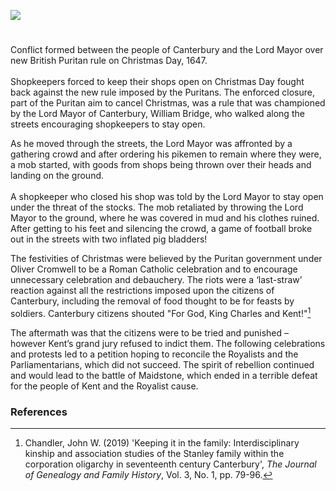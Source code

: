 <a href="https://www.kent-maps.online"><img src="https://kent-map.github.io/mdpress/juncture/ve-button.png"></a>
<param ve-config title="Plum Pudding Riots" author="Hannah" layout="vtl" 
banner="https://raw.githubusercontent.com/kent-map/images/main/banners/17c.jpg">

#

<param ve-entity title="Canterbury" eid="Q29303">
<param ve-entity title="battle of Maidstone" eid="Q4871639">

Conflict formed between the people of Canterbury and the Lord Mayor over new British Puritan rule on Christmas Day, 1647.
<br><br>
Shopkeepers forced to keep their shops open on Christmas Day fought back against the new rule imposed by the Puritans. The enforced closure, part of the Puritan aim to cancel Christmas, was a rule that was championed by the Lord Mayor of Canterbury, William Bridge, who walked along the streets encouraging shopkeepers to stay open.
<param ve-image 
       label="Canterbury High Street" 
       attribution="Palickap, via Wikimedia Commons"
       license="CC BY-SA 3.0" 
       url="https://upload.wikimedia.org/wikipedia/commons/e/ea/Canterbury%2C_High_Street_03.jpg">

As he moved through the streets, the Lord Mayor was affronted by a gathering crowd and after ordering his pikemen to remain where they were, a mob started, with goods from shops being thrown over their heads and landing on the ground.
<br><br>
A shopkeeper who closed his shop was told by the Lord Mayor to stay open under the threat of the stocks. The mob retaliated by throwing the Lord Mayor to the ground, where he was covered in mud and his clothes ruined. After getting to his feet and silencing the crowd, a game of football broke out in the streets with two inflated pig bladders!
<param ve-image 
       label="A pikeman" 
       license="Public domain" 
       url="https://upload.wikimedia.org/wikipedia/commons/5/5d/Officer_of_pikemen.jpg">

The festivities of Christmas were believed by the Puritan government under Oliver Cromwell to be a Roman Catholic celebration and to encourage unnecessary celebration and debauchery. The riots were a ‘last-straw’ reaction against all the restrictions imposed upon the citizens of Canterbury, including the removal of food thought to be for feasts by soldiers. Canterbury citizens shouted "For God, King Charles and Kent!"[^ref1]
<param ve-image url="https://upload.wikimedia.org/wikipedia/commons/2/24/Oliver_Cromwell_by_Samuel_Cooper.jpg" label="Oliver Cromwell" attribution="After Samuel Cooper, Public domain, via Wikimedia Commons">
<param ve-map center="Q29303" zoom="8">

The aftermath was that the citizens were to be tried and punished – however Kent’s grand jury refused to indict them. The following celebrations and protests led to a petition hoping to reconcile the Royalists and the Parliamentarians, which did not succeed. The spirit of rebellion continued and would lead to the battle of Maidstone, which ended in a terrible defeat for the people of Kent and the Royalist cause.
<param ve-image 
       label="A pike charge"
       description="A pike charge during a re-enactment of the Battle of Maidstone"
       license="Creative Commons Attribution-Share Alike 3.0 Unported" 
       url="https://upload.wikimedia.org/wikipedia/commons/4/4c/Pike_Charge_Battle_of_Maidstone_Military_Odyssey.jpg">
       
### References

[^ref1]: Chandler, John W. (2019) 'Keeping it in the family: Interdisciplinary kinship and association studies of the Stanley family within the corporation oligarchy in seventeenth century Canterbury', _The Journal of Genealogy and Family History_, Vol. 3, No. 1, pp. 79-96.
